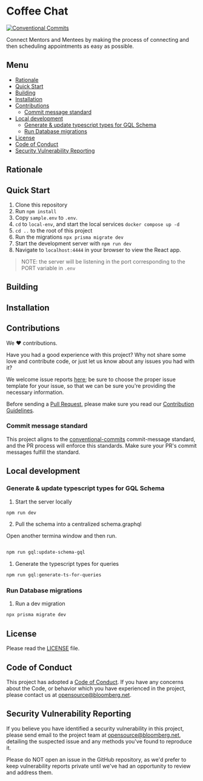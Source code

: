 # Coffee Chat <!-- omit in toc -->

[![Conventional Commits](https://img.shields.io/badge/Conventional%20Commits-1.0.0-yellow.svg)](https://conventionalcommits.org)

Connect Mentors and Mentees by making the process of connecting and then
scheduling appointments as easy as possible.

## Menu <!-- omit in toc -->

- [Rationale](#rationale)
- [Quick Start](#quick-start)
- [Building](#building)
- [Installation](#installation)
- [Contributions](#contributions)
  - [Commit message standard](#commit-message-standard)
- [Local development](#local-development)
  - [Generate & update typescript types for GQL Schema](#generate--update-typescript-types-for-gql-schema)
  - [Run Database migrations](#run-database-migrations)
- [License](#license)
- [Code of Conduct](#code-of-conduct)
- [Security Vulnerability Reporting](#security-vulnerability-reporting)

## Rationale

## Quick Start

1. Clone this repository
1. Run `npm install`
1. Copy `sample.env` to `.env`.
1. `cd` to `local-env`, and start the local services `docker compose up -d`
1. `cd ..` to the root of this project
1. Run the migrations `npx prisma migrate dev`
1. Start the development server with `npm run dev`
1. Navigate to `localhost:4444` in your browser to view the React app.

> NOTE: the server will be listening in the port corresponding to the PORT
> variable in `.env`

## Building

## Installation

## Contributions

We :heart: contributions.

Have you had a good experience with this project? Why not share some love and
contribute code, or just let us know about any issues you had with it?

We welcome issue reports [here](../../issues); be sure to choose the proper
issue template for your issue, so that we can be sure you're providing the
necessary information.

Before sending a [Pull Request](../../pulls), please make sure you read our
[Contribution Guidelines](https://github.com/bloomberg/.github/blob/master/CONTRIBUTING.md).

### Commit message standard

This project aligns to the
[conventional-commits](https://www.conventionalcommits.org/en/v1.0.0/)
commit-message standard, and the PR process will enforce this standards. Make
sure your PR's commit messages fulfill the standard.

## Local development

### Generate & update typescript types for GQL Schema

1. Start the server locally

```bash
npm run dev
```

2. Pull the schema into a centralized schema.graphql

Open another termina window and then run.

```bash

npm run gql:update-schema-gql
```

1. Generate the typescript types for queries

```bash
npm run gql:generate-ts-for-queries
```

### Run Database migrations

1. Run a dev migration

```bash
npx prisma migrate dev
```

## License

Please read the [LICENSE](LICENSE) file.

## Code of Conduct

This project has adopted a
[Code of Conduct](https://github.com/bloomberg/.github/blob/master/CODE_OF_CONDUCT.md).
If you have any concerns about the Code, or behavior which you have experienced
in the project, please contact us at opensource@bloomberg.net.

## Security Vulnerability Reporting

If you believe you have identified a security vulnerability in this project,
please send email to the project team at opensource@bloomberg.net, detailing the
suspected issue and any methods you've found to reproduce it.

Please do NOT open an issue in the GitHub repository, as we'd prefer to keep
vulnerability reports private until we've had an opportunity to review and
address them.
